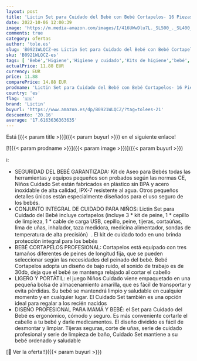 ```yaml
---
layout: post
title: 'Lictin Set para Cuidado del Bebé con Bebé Cortapelos- 16 Piezas Kit de Aseo para Bebés con Cortapelos de Cabello Alimentador de Medicamentos para Peine Cortaúñas Niños Cuidado Set'
date: 2022-10-06 12:00:39
image: 'https://m.media-amazon.com/images/I/416UWwDlu7L._SL500_._SL400_.jpg'
comments: true
category: ofertas
author: 'tole.es'
slug: 'B0921WLQCZ-es Lictin Set para Cuidado del Bebé con Bebé Cortapelos- 16...'
sku: 'B0921WLQCZ-es'
tags: [ 'Bebé','Higiene','Higiene y cuidado','Kits de higiene','bebé','bebés','lictin','🇪🇸', ]
actualPrice: 11.88 EUR
currency: EUR
price: 11.88
comparePrice: 14.88 EUR
prodname: 'Lictin Set para Cuidado del Bebé con Bebé Cortapelos- 16 Piezas Kit de Aseo para Bebés con Cortapelos de Cabello Alimentador de Medicamentos para Peine Cortaúñas Niños Cuidado Set'
country: 'es'
flag: '🇪🇸'
brand: 'Lictin'
buyurl: 'https://www.amazon.es/dp/B0921WLQCZ/?tag=tolees-21'
descuento: '20.16'
average: '17.6163636363635'
---
```


Está [{{< param title >}}]({{< param buyurl >}}) en el siguiente enlace!

[![{{< param prodname >}}]({{< param image >}})]({{< param buyurl >}})

ℹ️:

- SEGURIDAD DEL BEBÉ GARANTIZADA: Kit de Aseo para Bebés todas las herramientas y equipos pequeños son probados según las normas CE, Niños Cuidado Set están fabricados en plástico sin BPA y acero inoxidable de alta calidad, IPX-7 resistente al agua. Otros pequeños detalles únicos están especialmente diseñados para el uso seguro de los bebés.
- CONJUNTO INTEGRAL DE CUIDADO PARA NIÑOS: Lictin Set para Cuidado del Bebé incluye cortapelos (incluye 3 * kit de peine, 1 * cepillo de limpieza, 1 * cable de carga USB, cepillo, peine, tijeras, cortaúñas, lima de uñas, inhalador, taza medidora, medicina alimentador, sondas de temperatura de alta precisión）. El kit de cuidado todo en uno brinda protección integral para los bebés
- BEBÉ CORTAPELOS PROFESIONAL: Cortapelos está equipado con tres tamaños diferentes de peines de longitud fija, que se pueden seleccionar según las necesidades del peinado del bebé. Bebé Cortapelos adopta un diseño de bajo ruido, el sonido de trabajo es de 30db, deja que el bebé se mantenga relajado al cortar el cabello
- LIGERO Y PORTÁTIL: el juego Niños Cuidado viene empaquetado en una pequeña bolsa de almacenamiento amarilla, que es fácil de transportar y evita pérdidas. Su bebé se mantendrá limpio y saludable en cualquier momento y en cualquier lugar. El Cuidado Set también es una opción ideal para regalar a los recién nacidos
- DISEÑO PROFESIONAL PARA MAMÁ Y BEBÉ: el Set para Cuidado del Bebé es ergonómico, cómodo y seguro. Es más conveniente cortarle el cabello a tu bebé y darle medicamentos. El diseño dividido es fácil de desmontar y limpiar. Tijeras seguras, corte de uñas, serie de cuidado profesional y serie de limpieza de baño, Cuidado Set mantiene a su bebé ordenado y saludable

[🛒 Ver la oferta!!]({{< param buyurl >}})
